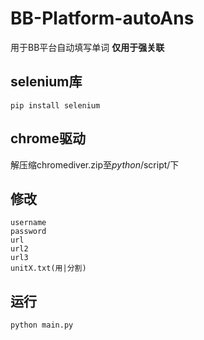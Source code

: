 # BB-Platform-autoAns
用于BB平台自动填写单词
**仅用于强关联**
## selenium库
`pip install selenium`
## chrome驱动
解压缩chromediver.zip至$python$/script/下
## 修改
    username
    password
    url
    url2
    url3
    unitX.txt(用|分割)
## 运行
`python main.py`
